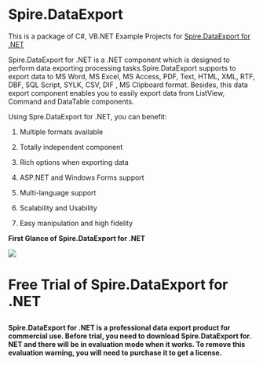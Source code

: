 Spire.DataExport
================
This is a package of C#, VB.NET Example Projects for <a href="http://www.e-iceblue.com/Introduce/data-export-for-net-intro.html">Spire.DataExport for .NET</a></p>

Spire.DataExport for .NET is a .NET component which is designed to perform data exporting processing tasks.Spire.DataExport  supports to export data to MS Word, MS Excel, MS Access, PDF, Text, HTML, XML, RTF, DBF, SQL Script, SYLK, CSV, DIF , MS Clipboard format. Besides, this data export component enables you to easily export data from ListView, Command and DataTable components.

Using Spre.DataExport for .NET, you can benefit:</p>
1. Multiple formats available</p>
2. Totally independent component</p>
3. Rich options when exporting data</p>
4. ASP.NET and Windows Forms support</p>
5. Multi-language support</p>
6. Scalability and Usability</p>
7. Easy manipulation and high fidelity</p>

<strong><p>First Glance of Spire.DataExport for .NET<strong></p>
<img src="http://sphotos-a.xx.fbcdn.net/hphotos-ash4/3711_430325753682064_1041484155_n.jpg">

<strong><p>Free Trial of Spire.DataExport for .NET<strong></p>
================
Spire.DataExport for .NET is a professional data export product for commercial use. Before trial, you need to download Spire.DataExport for. NET and there will be in evaluation mode when it works.  To remove this evaluation warning, you will need to purchase it to get a license.
